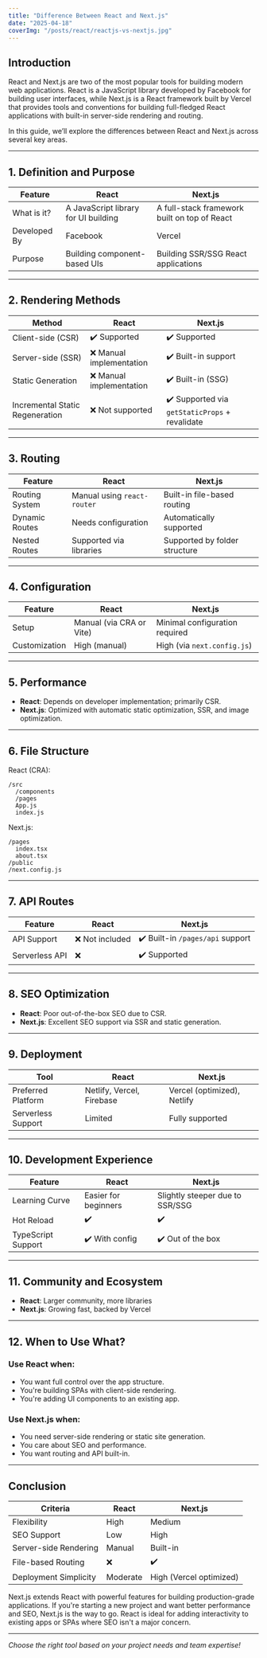 ```yaml
---
title: "Difference Between React and Next.js"
date: "2025-04-18"
coverImg: "/posts/react/reactjs-vs-nextjs.jpg"
---
```


## Introduction

React and Next.js are two of the most popular tools for building modern web applications. React is a JavaScript library developed by Facebook for building user interfaces, while Next.js is a React framework built by Vercel that provides tools and conventions for building full-fledged React applications with built-in server-side rendering and routing.

In this guide, we’ll explore the differences between React and Next.js across several key areas.

---

## 1. **Definition and Purpose**

| Feature      | React                                | Next.js                                      |
| ------------ | ------------------------------------ | -------------------------------------------- |
| What is it?  | A JavaScript library for UI building | A full-stack framework built on top of React |
| Developed By | Facebook                             | Vercel                                       |
| Purpose      | Building component-based UIs         | Building SSR/SSG React applications          |

---

## 2. **Rendering Methods**

| Method                          | React                    | Next.js                                        |
| ------------------------------- | ------------------------ | ---------------------------------------------- |
| Client-side (CSR)               | ✔️ Supported             | ✔️ Supported                                   |
| Server-side (SSR)               | ❌ Manual implementation | ✔️ Built-in support                            |
| Static Generation               | ❌ Manual implementation | ✔️ Built-in (SSG)                              |
| Incremental Static Regeneration | ❌ Not supported         | ✔️ Supported via `getStaticProps` + revalidate |

---

## 3. **Routing**

| Feature        | React                       | Next.js                       |
| -------------- | --------------------------- | ----------------------------- |
| Routing System | Manual using `react-router` | Built-in file-based routing   |
| Dynamic Routes | Needs configuration         | Automatically supported       |
| Nested Routes  | Supported via libraries     | Supported by folder structure |

---

## 4. **Configuration**

| Feature       | React                    | Next.js                        |
| ------------- | ------------------------ | ------------------------------ |
| Setup         | Manual (via CRA or Vite) | Minimal configuration required |
| Customization | High (manual)            | High (via `next.config.js`)    |

---

## 5. **Performance**

- **React**: Depends on developer implementation; primarily CSR.
- **Next.js**: Optimized with automatic static optimization, SSR, and image optimization.

---

## 6. **File Structure**

React (CRA):

```
/src
  /components
  /pages
  App.js
  index.js
```

Next.js:

```
/pages
  index.tsx
  about.tsx
/public
/next.config.js
```

---

## 7. **API Routes**

| Feature        | React           | Next.js                          |
| -------------- | --------------- | -------------------------------- |
| API Support    | ❌ Not included | ✔️ Built-in `/pages/api` support |
| Serverless API | ❌              | ✔️ Supported                     |

---

## 8. **SEO Optimization**

- **React**: Poor out-of-the-box SEO due to CSR.
- **Next.js**: Excellent SEO support via SSR and static generation.

---

## 9. **Deployment**

| Tool               | React                     | Next.js                     |
| ------------------ | ------------------------- | --------------------------- |
| Preferred Platform | Netlify, Vercel, Firebase | Vercel (optimized), Netlify |
| Serverless Support | Limited                   | Fully supported             |

---

## 10. **Development Experience**

| Feature            | React                | Next.js                         |
| ------------------ | -------------------- | ------------------------------- |
| Learning Curve     | Easier for beginners | Slightly steeper due to SSR/SSG |
| Hot Reload         | ✔️                   | ✔️                              |
| TypeScript Support | ✔️ With config       | ✔️ Out of the box               |

---

## 11. **Community and Ecosystem**

- **React**: Larger community, more libraries
- **Next.js**: Growing fast, backed by Vercel

---

## 12. **When to Use What?**

### Use **React** when:

- You want full control over the app structure.
- You're building SPAs with client-side rendering.
- You're adding UI components to an existing app.

### Use **Next.js** when:

- You need server-side rendering or static site generation.
- You care about SEO and performance.
- You want routing and API built-in.

---

## Conclusion

| Criteria              | React    | Next.js                 |
| --------------------- | -------- | ----------------------- |
| Flexibility           | High     | Medium                  |
| SEO Support           | Low      | High                    |
| Server-side Rendering | Manual   | Built-in                |
| File-based Routing    | ❌       | ✔️                      |
| Deployment Simplicity | Moderate | High (Vercel optimized) |

Next.js extends React with powerful features for building production-grade applications. If you're starting a new project and want better performance and SEO, Next.js is the way to go. React is ideal for adding interactivity to existing apps or SPAs where SEO isn't a major concern.

---

_Choose the right tool based on your project needs and team expertise!_
